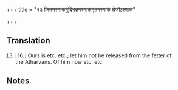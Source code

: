 +++
title = "१३ जितमस्माकमुद्भिन्नमस्माकमृतमस्माकं तेजोऽस्माकं"

+++
## Translation
13. ⌊16.⌋ Ours is etc. etc.; let him not be released from the fetter of  
the Atharvans. Of him now etc. etc.

## Notes

